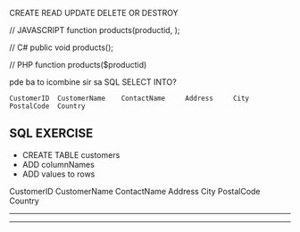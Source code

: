 CREATE
READ
UPDATE
DELETE OR DESTROY


// JAVASCRIPT
function products(productid, );

// C# 
public void products();

// PHP
function products($productid)

pde ba to icombine sir sa SQL SELECT INTO?

```
CustomerID 	CustomerName 	ContactName 	Address 	City 	PostalCode 	Country
```

## SQL EXERCISE

- CREATE TABLE customers
- ADD columnNames
- ADD values to rows


CustomerID 	CustomerName 	ContactName 	Address 	City 	PostalCode 	Country

---



---